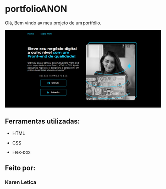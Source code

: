 # portfolioANON

Olá, Bem vindo ao meu projeto de um portfólio.

![image](https://github.com/KarnLet/portfolioANON/blob/main/assets/view.PNG)

## Ferramentas utilizadas:

* HTML

* CSS

* Flex-box

## Feito por:

### Karen Letica

